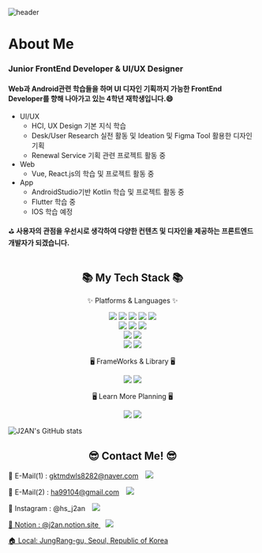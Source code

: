 
![header](https://capsule-render.vercel.app/api?type=waving&color=auto&height=230&section=header&text=J2AN's%20Github&fontSize=70&animation=fadeIn&fontAlignY=38&desc=Frontend%20Developer%20UI/UX%20Designer&descAlignY=51&descAlign=62)
# About Me

### Junior FrontEnd Developer & UI/UX Designer
#### Web과 Android관련 학습들을 하며 UI 디자인 기획까지 가능한 FrontEnd Developer를 향해 나아가고 있는 4학년 재학생입니다.😄
- UI/UX
  - HCI, UX Design 기본 지식 학습
  - Desk/User Research 실전 활동 및 Ideation 및 Figma Tool 활용한 디자인 기획
  - Renewal Service 기획 관련 프로젝트 활동 중
- Web
  - Vue, React.js의 학습 및 프로젝트 활동 중
- App
  - AndroidStudio기반 Kotlin 학습 및 프로젝트 활동 중
  - Flutter 학습 중
  - IOS 학습 예정

⛳ <b>사용자의 관점을 우선시로 생각하여 다양한 컨텐츠 및 디자인을 제공하는 프론트엔드 개발자가 되겠습니다.</b>
<br></br>

<div align=center>
	<h2>📚 My Tech Stack 📚</h2>
	<p>✨ Platforms & Languages ✨</p>
</div>
	
<div align="center">
	<img src="https://img.shields.io/badge/HTML5-E34F26?style=flat&logo=HTML5&logoColor=white" />
	<img src="https://img.shields.io/badge/CSS3-1572B6?style=flat&logo=CSS3&logoColor=white" />
	<img src="https://img.shields.io/badge/Less-1D365D?style=flat&logo=Less&logoColor=white" />
	<img src="https://img.shields.io/badge/JavaScript-F7DF1E?style=flat&logo=JavaScript&logoColor=white" />
	<img src="https://img.shields.io/badge/jQuery-0769AD?style=flat&logo=jQuery&logoColor=white" />
	<br>
	<img src="https://img.shields.io/badge/R-276DC3?style=flat&logo=R&logoColor=white" />
	<img src="https://img.shields.io/badge/Linux-FCC624?style=flat-square&logo=Linux&logoColor=white" />
	<img src="https://img.shields.io/badge/Python-3776AB?style=flat-square&logo=Python&logoColor=white" />	
	<br>
	<img src="https://img.shields.io/badge/MySQL-4479A1?style=flat&logo=MySQL&logoColor=white" />
	<img src="https://img.shields.io/badge/Node.js-339933?style=flat-square&logo=Node.js&logoColor=white" />
	<br>
	<img src="https://img.shields.io/badge/Kotlin-7F52FF?style=flat-square&logo=Kotlin&logoColor=white" />
	<img src="https://img.shields.io/badge/AndroidStudio-3DDC84?style=flat-square&logo=Android Studio&logoColor=white" />	
	
</div>

<div align=center>
	<p>🖥️ FrameWorks & Library 🖥️</p>
</div>

<div align=center>
	<img src="https://img.shields.io/badge/REACT-F8DC75?style=flat&logo=ReactQuery&logoColor=white" />
	<img src="https://img.shields.io/badge/Vue.js-4FC08D?style=flat&logo=Vue.js&logoColor=white" />
</div>

<div align=center>
	<p>🖥️ Learn More Planning 🖥️</p>
</div>

<div align=center>
	<img src="https://img.shields.io/badge/IOS-F8DC75?style=flat&logo==iOS&logoColor=white" />
	<img src="https://img.shields.io/badge/REACTNATIVE-61DAFB?style=flat&logo=ReactQuery&logoColor=white" />
</div>

![J2AN's GitHub stats](https://github-readme-stats.vercel.app/api?username=j2an777&show_icons=true&theme=dracula)

<div align=center>
	<h2>😎 Contact Me! 😎</h2>
</div>

📧 E-Mail(1) : gktmdwls8282@naver.com
    <img 
	 src="https://img.shields.io/badge/NAVER-03C75A?style=for-the-badge&logo=Naver&logoColor=white"
	 style="height : auto; margin-left : 10px; margin-right : 10px;"/>
	 
📧 E-Mail(2) : ha99104@gmail.com
    <img 
	 src="https://img.shields.io/badge/GMAIL-EA4335?style=for-the-badge&logo=Gmail&logoColor=white"
	 style="height : auto; margin-left : 10px; margin-right : 10px;"/>


👦 Instagram : @hs_j2an <a href="https://www.instagram.com/hs_j2an/">
    <img 
        src="http://img.shields.io/badge/-Instagram-white?style=flat&logo=Instagram&link=https://www.instagram.com/hs_j2an/"
        style="height : auto; margin-left : 10px; margin-right : 10px;"/>

👦 Notion : @j2an.notion.site <a href="https://j2an.notion.site/Profile-364a1d26afe648cd899b1415024fd78d">
    <img 
        src="http://img.shields.io/badge/-Notion-000000?style=flat&logo=Notion&link=https://j2an.notion.site/Profile-364a1d26afe648cd899b1415024fd78d"
        style="height : auto; margin-left : 10px; margin-right : 10px;"/> 
	
🏠 Local: JungRang-gu, Seoul, Republic of Korea

<!--
**j2an777/j2an777** is a ✨ _special_ ✨ repository because its `README.md` (this file) appears on your GitHub profile.

Here are some ideas to get you started:

- 🔭 I’m currently working on ...
- 🌱 I’m currently learning ...
- 👯 I’m looking to collaborate on ...
- 🤔 I’m looking for help with ...
- 💬 Ask me about ...
- 📫 How to reach me: ...
- 😄 Pronouns: ...
- ⚡ Fun fact: ...
-->
